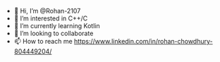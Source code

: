 - 👋 Hi, I’m @Rohan-2107
- 👀 I’m interested in C++/C
- 🌱 I’m currently learning Kotlin
- 💞️ I’m looking to collaborate
- 📫 How to reach me https://www.linkedin.com/in/rohan-chowdhury-804449204/

<!---
Rohan-2107/Rohan-2107 is a ✨ special ✨ repository because its `README.md` (this file) appears on your GitHub profile.
You can click the Preview link to take a look at your changes.
--->
